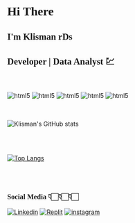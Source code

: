 # <font face="Trebuchet"> Hi There 🤙🏻🤙🏻</font>
## <font face="Trebuchet"> I'm  Klisman rDs 👋🏻🤓</font>
## <font face="Trebuchet"> Developer | Data Analyst 💹</font>
<br>

<font face="Apple Chancery, cursive"></font>
<div style="display: inline_block">
<img align="center" alt="html5" src="https://img.shields.io/badge/Python-14354C?style=for-the-badge&logo=python&logoColor=white" />
<img align="center" alt="html5" src="https://img.shields.io/badge/MySQL-005C84?style=for-the-badge&logo=mysql&logoColor=white" />
<img align="center" alt="html5" src="https://img.shields.io/badge/Microsoft_Excel-217346?style=for-the-badge&logo=microsoft-excel&logoColor=white" />
<img align="center" alt="html5" src="https://img.shields.io/badge/Tableau-E97627?style=for-the-badge&logo=Tableau&logoColor=white" />
<img align="center" alt="html5" src="https://img.shields.io/badge/Linux-FCC624?style=for-the-badge&logo=linux&logoColor=black" />
</div>
<br>
<br>

![Klisman's GitHub stats](https://github-readme-stats.vercel.app/api?username=klismanrds&show_icons=true&theme=dark)

<br>
<br>

[![Top Langs](https://github-readme-stats.vercel.app/api/top-langs/?username=klismanrds)](https://github.com/anuraghazra/github-readme-stats)

<br>
<br>

### <font face="Apple Chancery, cursive">Social Media 👇🏻👇🏻👇🏻</font>

[![Linkedin](https://img.shields.io/badge/LinkedIn-0077B5?style=for-the-badge&logo=linkedin&logoColor=white)](https://www.linkedin.com/in/klisman-ramos-6a7837175/)
[![Replit](https://img.shields.io/badge/replit-667881?style=for-the-badge&logo=replit&logoColor=white)](https://replit.com/@KlismanRamos)
[![instagram](https://img.shields.io/badge/Instagram-E4405F?style=for-the-badge&logo=instagram&logoColor=white)](https://www.instagram.com/klismanrds/)
<br>
<br>
